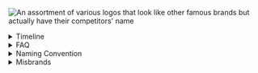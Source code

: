 ![An assortment of various logos that look like other famous brands but actually have their competitors' name](https://repository-images.githubusercontent.com/765213285/cb859884-eeb2-462a-a50c-8976873d4cb4)

<details>
<summary>
Timeline
</summary>

- May 2019: @samdbeckham's legendary javascript-java sticker ([website](https://samdbeckham.gitlab.io/javascript_sticker/)) ([tweet](https://twitter.com/samdbeckham/status/1129722966118457344))
- Aug 2019: @mkrl's misbrand repo ([repo](https://github.com/mkrl/misbrands))
- May 2022: @ohmyhub's fork ([repo](https://github.com/ohmyhub/misbrands))
- Feb 2024: @pReya's fork ([repo](https://github.com/pReya/cursed-programming-stickers))
- Mar 2024: This fork!

</details>

<details>
<summary>
FAQ
</summary>

### Can I print these?
Of course, that's why those are here.

### Can I buy these?
Yes, you can! Not from me, but from any custom sticker vendor of your choice.

### Will there be more?
This is a fork of the original repo that hadn't been updated in some time. I'm
working on adding new logos that were submitted as pull requests to the original
repo.

### How do I make a misbrand?
To make a misbrand, choose two existing brands. Generally the fanbase for the
brands have as much overlap (eg: Rust & Golang) and/or contention (eg: Vim & VSCode)
as possible or the brands have similar market niches (eg: OpenVPN & NordVPN).

Once the two victum brands are chosen. Take the style (eg: theme/design) of one
brand and join it with the text of the other brand. Viola!

Check the FAQ for more resources on DIY-ing a misbrand

### How do I find images/logos for brands?
- Look for the 'Press' or 'Media' section on the website, there will usually be assets that make a good starting place
- Search the codebase for `svg`

### How do I create an svg?

If you don't know where to start, use Inkscape ([website](https://inkscape.org))
([gitlab](https://gitlab.com/inkscape/inkscape)). There are tutorials and resources
online, just search for 'How do I do XYZ in inkscape?'

### I have a misbrand. How do I contribute?
There are two ways to submit a misbrand:

- Issue: Create an issue on this repo with the image!
- Pull Request: Click the fork button, add the image to your copy of this repo, go to 'Pull Requests' and click 'New pull requests'
    - Please follow the file and commit conventions below

</details>

<details>
<summary>
Naming Convention
</summary>

There are two naming conventions:
- One for files to make them easier to find and understand
- One for submitting images you didn't create

### Files

For all the images, our convention is
- `{text}-{style}.svg`

Example: The text says python in the logo style of php. `python-php.svg`

If there is a file with that name already existing simply add a dash and a
number starting with 02 and incrementing up from there.

Example: You submit a misbrand that says emacs in the style of the vim,
there is already an `emacs-vim.svg` in the repo. Name your file `emacs-vim-02.svg`.

### Commits

- If you created the image, do whatever you want for the commit message!
- If you are adding an image you didn't create, structure the message like so:
    - `{text} in the style of {style} (credit @{user}) <{url}>`
    - Where `{user}` is the user who created the image
    - And `{url}` is the repo/website the image came from

</details>

<details>
<summary>
Misbrands
</summary>

<details>
<summary>
apple
</summary>

### latex
![latex](apple-latex.svg)

</details>
<details>
<summary>
atom
</summary>

### reactjs
![reactjs](atom-reactjs.svg)

</details>
<details>
<summary>
aws
</summary>

### azure
![azure](aws-azure.svg)

</details>
<details>
<summary>
azure
</summary>

### aws
![aws](azure-aws.svg)

</details>
<details>
<summary>
bootstrap
</summary>

### wordpress
![wordpress](bootstrap-wordpress.svg)

</details>
<details>
<summary>
brainfuck
</summary>

### python
![python](brainfuck-python.svg)

</details>
<details>
<summary>
cargo
</summary>

### docker
![docker](cargo-docker.svg)

</details>
<details>
<summary>
cmd
</summary>

### bash
![bash](cmd-bash.svg)

</details>
<details>
<summary>
counterstrike
</summary>

### css
![css](counterstrike-css.svg)

</details>
<details>
<summary>
cpp
</summary>

### rust
![rust](cpp-rust.svg)

### scala
![scala](cpp-scala.svg)

</details>
<details>
<summary>
dart
</summary>

### kotlin
![kotlin](dart-kotlin.svg)

</details>
<details>
<summary>
debian
</summary>

### ubuntu
![ubuntu](debian-ubuntu.svg)

</details>
<details>
<summary>
discord
</summary>

### skype
![skype](discord-skype-01.svg)

### skype
![skype](discord-skype-02.svg)

</details>
<details>
<summary>
django
</summary>

### rails
![rails](django-rails.svg)

</details>
<details>
<summary>
dotnet
</summary>

### php
![php](dotnet-php.svg)

</details>
<details>
<summary>
elixir
</summary>

### erlang
![erlang](elixir-erlang.png)

</details>
<details>
<summary>
emacs
</summary>

### eclipse
![eclipse](emacs-eclipse.svg)

</details>
<details>
<summary>
erlang
</summary>

### elixir
![elixir](erlang-elixir.png)

</details>
<details>
<summary>
facebook
</summary>

### fedora
![fedora](facebook-fedora.svg)

</details>
<details>
<summary>
fedora
</summary>

### manjaro
![manjaro](fedora-manjaro.svg)

</details>
<details>
<summary>
ggplot2
</summary>

### matplotlib
![matplotlib](ggplot2-matplotlib.svg)

</details>
<details>
<summary>
github
</summary>

### gitlab
![gitlab](github-gitlab.svg)

</details>
<details>
<summary>
go
</summary>

### rust
![rust](go-rust.svg)

</details>
<details>
<summary>
google
</summary>

### stackoverflow
![stackoverflow](google-stackoverflow.svg)

</details>
<details>
<summary>
gtk
</summary>

### reactjs
![reactjs](gtk-reactjs.svg)

</details>
<details>
<summary>
haskell
</summary>

### perl
![perl](haskell-perl.svg)

</details>
<details>
<summary>
inkscape
</summary>

### adobe
![adobe](inkscape-adobe.svg)

</details>
<details>
<summary>
javascript
</summary>

### java
![java](javascript-java.svg)

</details>
<details>
<summary>
jquery
</summary>

### angular
![angular](jquery-angular.svg)

</details>
<details>
<summary>
kafka
</summary>

### rabbitmq
![rabbitmq](kafka-rabbitmq.svg)

</details>
<details>
<summary>
kotlin
</summary>

### dart
![dart](kotlin-dart.svg)

</details>
<details>
<summary>
lisp
</summary>

### npm
![npm](lisp-npm.svg)

</details>
<details>
<summary>
mariadb
</summary>

### mysql
![mysql](mariadb-mysql.svg)

</details>
<details>
<summary>
mysql
</summary>

### mariadb
![mariadb](mysql-mariadb.svg)

### mongodb
![mongodb](mysql-mongodb.svg)

</details>
<details>
<summary>
neovim
</summary>

### helix
![helix](neovim-helix.svg)

</details>
<details>
<summary>
nginx
</summary>

### apache
![apache](nginx-apache.svg)

</details>
<details>
<summary>
objectivec
</summary>

### swift
![swift](objectivec-swift.png)

</details>
<details>
<summary>
openvpn
</summary>

### nordvpn
![nordvpn](openvpn-nordvpn.svg)

</details>
<details>
<summary>
php
</summary>

### python
![python](php-python.svg)

</details>
<details>
<summary>
pip
</summary>

### npm
![npm](pip-npm.svg)

</details>
<details>
<summary>
postgresql
</summary>

### mongodb
![mongodb](postgresql-mongodb.svg)

### php
![php](postgresql-php.svg)

</details>
<details>
<summary>
python
</summary>

### cpp
![cpp](python-cpp.svg)

### php
![php](python-php.svg)

</details>
<details>
<summary>
pytorch
</summary>

### tensorflow
![tensorflow](pytorch-tensorflow.svg)

</details>
<details>
<summary>
qt
</summary>

### gtk
![gtk](qt-gtk.svg)

</details>
<details>
<summary>
racket
</summary>

### halflife2
![halflife2](racket-halflife2.svg)

</details>
<details>
<summary>
rails
</summary>

### wordpress
![wordpress](rails-wordpress.svg)

</details>
<details>
<summary>
react
</summary>

### angular
![angular](react-angular.svg)

</details>
<details>
<summary>
redhat
</summary>

### suse
![suse](redhat-suse.svg)

</details>
<details>
<summary>
ruby
</summary>

### python
![python](ruby-python.svg)

</details>
<details>
<summary>
rust
</summary>

### go
![go](rust-go.svg)

### nodejs
![nodejs](rust-nodejs.svg)

</details>
<details>
<summary>
samsung
</summary>

### huawei
![huawei](samsung-huawei.svg)

</details>
<details>
<summary>
shellscript
</summary>

### kubernetes
![kubernetes](shellscript-kubernetes.svg)

</details>
<details>
<summary>
spring
</summary>

### rails
![rails](spring-rails.svg)

</details>
<details>
<summary>
stackoverflow
</summary>

### google
![google](stackoverflow-google.svg)

</details>
<details>
<summary>
suse
</summary>

### redhat
![redhat](suse-redhat.svg)

</details>
<details>
<summary>
teams
</summary>

### jira
![jira](teams-jira.svg)

</details>
<details>
<summary>
tensorflow
</summary>

### pytorch
![pytorch](tensorflow-pytorch.svg)

### sklearn
![sklearn](tensorflow-sklearn.svg)

</details>
<details>
<summary>
twitter
</summary>

### reddit
![reddit](twitter-reddit.png)

</details>
<details>
<summary>
ubuntu
</summary>

### debian
![debian](ubuntu-debian.svg)

</details>
<details>
<summary>
vi
</summary>

### intellij
![intellij](vi-intellij.svg)

</details>
<details>
<summary>
vim
</summary>

### emacs
![emacs](vim-emacs-01.svg)

### emacs
![emacs](vim-emacs-02.svg)

</details>
<details>
<summary>
visualstudio
</summary>

### intellij
![intellij](visualstudio-intellij.svg)

</details>
<details>
<summary>
vscode
</summary>

### sublimetext
![sublimetext](vscode-sublimetext.svg)

### vim
![vim](vscode-vim.svg)

</details>
<details>
<summary>
webpack
</summary>

### esbuild
![esbuild](webpack-esbuild.png)

</details>
<details>
<summary>
windowsserver
</summary>

### archlinux
![archlinux](windowsserver-archlinux.svg)

</details>
<details>
<summary>
zig
</summary>

### php
![php](zig-php.svg)

</details>
</details>
